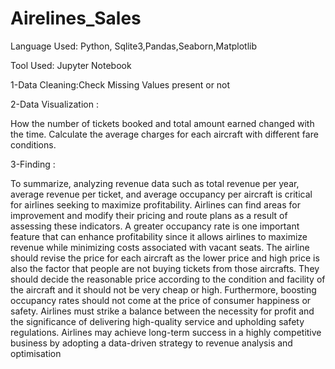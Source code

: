 # Airelines_Sales
Language Used: Python, Sqlite3,Pandas,Seaborn,Matplotlib

Tool Used: Jupyter Notebook


1-Data Cleaning:Check Missing Values present or not

2-Data Visualization :

How the number of tickets booked and total amount earned changed with the time.
Calculate the average charges for each aircraft with different fare conditions.

3-Finding :

To summarize, analyzing revenue data such as total revenue per year, average revenue per ticket, and average occupancy per aircraft is critical for airlines seeking to maximize profitability. Airlines can find areas for improvement and modify their pricing and route plans as a result of assessing these indicators. A greater occupancy rate is one important feature that can enhance profitability since it allows airlines to maximize revenue while minimizing costs associated with vacant seats. The airline should revise the price for each aircraft as the lower price and high price is also the factor that people are not buying tickets from those aircrafts. They should decide the reasonable price according to the condition and facility of the aircraft and it should not be very cheap or high. Furthermore, boosting occupancy rates should not come at the price of consumer happiness or safety. Airlines must strike a balance between the necessity for profit and the significance of delivering high-quality service and upholding safety regulations. Airlines may achieve long-term success in a highly competitive business by adopting a data-driven strategy to revenue analysis and optimisation



                    
